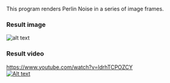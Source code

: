 This program renders Perlin Noise in a series of image frames. <br />
### Result image <br />
![alt text](https://github.com/yafangshih/GPGPU_Programming_2016S/blob/master/lab2/result.png) <br />

### Result video <br />
https://www.youtube.com/watch?v=ldrhTCPOZCY <br />
[![Alt text](https://img.youtube.com/vi/ldrhTCPOZCY/0.jpg)](https://www.youtube.com/watch?v=ldrhTCPOZCY) 
